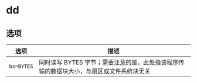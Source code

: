 # dd

## 选项

| 选项       | 描述                                                                                    |
| ---------- | --------------------------------------------------------------------------------------- |
| `bs=BYTES` | 同时读写 BYTES 字节；需要注意的是，此处指该程序传输的数据块大小，与扇区或文件系统块无关 |
